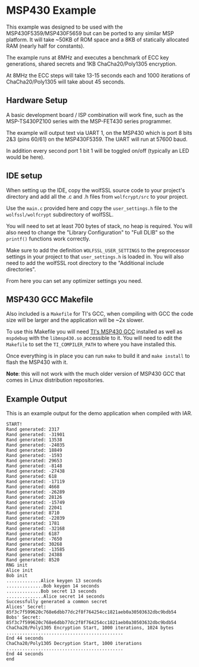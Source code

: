 # MSP430 Example

This example was designed to be used with the MSP430F5359/MSP430F5659 but can be ported to any similar MSP platform. It will take ~50KB of ROM space and a 8KB of statically allocated RAM (nearly half for constants).

The example runs at 8MHz and executes a benchmark of ECC key generations, shared secrets and 1KB ChaCha20/Poly1305 encryption.

At 8MHz the ECC steps will take 13-15 seconds each and 1000 iterations of ChaCha20/Poly1305 will take about 45 seconds.

## Hardware Setup

A basic development board / ISP combination will work fine, such as the MSP-TS430PZ100 series with the MSP-FET430 series programmer.

The example will output text via UART 1, on the MSP430 which is port 8 bits 2&3 (pins 60/61) on the MSP430F5359. The UART will run at 57600 baud.

In addition every second port 1 bit 1 will be toggled on/off (typically an LED would be here).

## IDE setup

When setting up the IDE, copy the wolfSSL source code to your project's directory and add all the .c and .h files from `wolfcrypt/src` to your project.

Use the `main.c` provided here and copy the `user_settings.h` file to the `wolfssl/wolfcrypt` subdirectory of wolfSSL.

You will need to set at least 700 bytes of stack, no heap is required. You will also need to change the "Library Configuration" to "Full DLIB" so the `printf()` functions work correctly.

Make sure to add the definition `WOLFSSL_USER_SETTINGS` to the preprocessor settings in your project to that `user_settings.h` is loaded in. You will also need to add the wolfSSL root directory to the "Additional include directories".

From here you can set any optimizer settings you need.

## MSP430 GCC Makefile

Also included is a `Makefile` for TI's GCC, when compiling with GCC the code size will be larger and the application will be ~2x slower.

To use this Makefile you will need [TI's MSP430 GCC](https://www.ti.com/tool/MSP430-GCC-OPENSOURCE) installed as well as `mspdebug` with the `libmsp430.so` accessible to it. You will need to edit the `Makefile` to set the `TI_COMPILER_PATH` to where you have installed this.

Once everything is in place you can run `make` to build it and `make install` to flash the MSP430 with it.

**Note**: this will not work with the much older version of MSP430 GCC that comes in Linux distribution repositories.

## Example Output

This is an example output for the demo application when compiled with IAR.

```
START!
Rand generated: 2317
Rand generated: -31901
Rand generated: 13538
Rand generated: -24035
Rand generated: 18849
Rand generated: -1593
Rand generated: 29653
Rand generated: -8148
Rand generated: -27438
Rand generated: 618
Rand generated: -17119
Rand generated: 4668
Rand generated: -26289
Rand generated: 28126
Rand generated: -15749
Rand generated: 22041
Rand generated: 8710
Rand generated: -22039
Rand generated: 1781
Rand generated: -32168
Rand generated: 6187
Rand generated: -7650
Rand generated: 30268
Rand generated: -13585
Rand generated: 24388
Rand generated: 8520
RNG init
Alice init
Bob init
.............Alice keygen 13 seconds
..............Bob keygen 14 seconds
.............Bob secret 13 seconds
..............Alice secret 14 seconds
Successfully generated a common secret
Alices' Secret: 85f3c7f599620c768e6dbb77dc2f8f764254cc1821aeb0a30503632dbc9bdb54
Bobs' Secret: 85f3c7f599620c768e6dbb77dc2f8f764254cc1821aeb0a30503632dbc9bdb54
ChaCha20/Poly1305 Encryption Start, 1000 iterations, 1024 bytes
............................................
End 44 seconds
ChaCha20/Poly1305 Decryption Start, 1000 iterations
............................................
End 44 seconds
end
```
